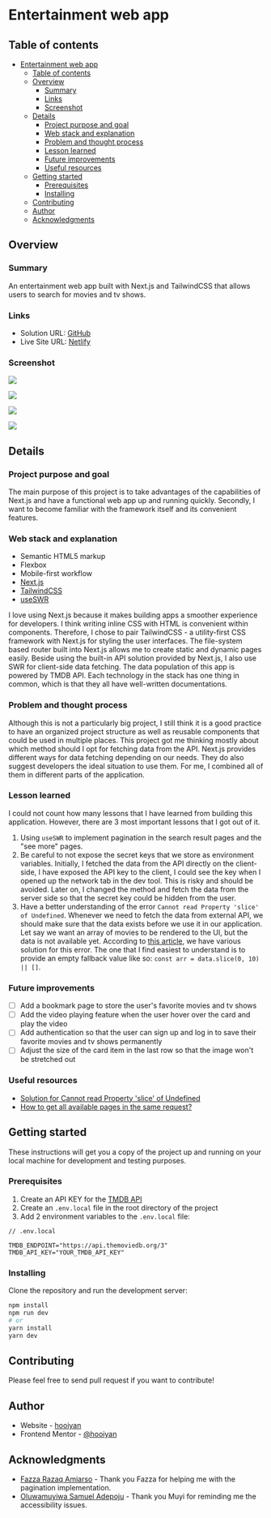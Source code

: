# Entertainment web app

## Table of contents

- [Entertainment web app](#entertainment-web-app)
  - [Table of contents](#table-of-contents)
  - [Overview](#overview)
    - [Summary](#summary)
    - [Links](#links)
    - [Screenshot](#screenshot)
  - [Details](#details)
    - [Project purpose and goal](#project-purpose-and-goal)
    - [Web stack and explanation](#web-stack-and-explanation)
    - [Problem and thought process](#problem-and-thought-process)
    - [Lesson learned](#lesson-learned)
    - [Future improvements](#future-improvements)
    - [Useful resources](#useful-resources)
  - [Getting started](#getting-started)
    - [Prerequisites](#prerequisites)
    - [Installing](#installing)
  - [Contributing](#contributing)
  - [Author](#author)
  - [Acknowledgments](#acknowledgments)

## Overview

### Summary

An entertainment web app built with Next.js and TailwindCSS that allows users to search for movies and tv shows.

### Links

- Solution URL: [GitHub](https://github.com/hooiyan/fem-entertainment-web-app)
- Live Site URL: [Netlify](https://hy-entertainment.netlify.app/)

### Screenshot

![](./assets/home.png)

![](./assets/movie-genre.png)

![](./assets/tv-genre.png)

![](./assets/search-result.png)

## Details

### Project purpose and goal

The main purpose of this project is to take advantages of the capabilities of Next.js and have a functional web app up and running quickly. Secondly, I want to become familiar with the framework itself and its convenient features.

### Web stack and explanation

- Semantic HTML5 markup
- Flexbox
- Mobile-first workflow
- [Next.js](https://nextjs.org/)
- [TailwindCSS](https://tailwindcss.com/)
- [useSWR](https://swr.vercel.app/)

I love using Next.js because it makes building apps a smoother experience for developers. I think writing inline CSS with HTML is convenient within components. Therefore, I chose to pair TailwindCSS - a utility-first CSS framework with Next.js for styling the user interfaces. The file-system based router built into Next.js allows me to create static and dynamic pages easily. Beside using the built-in API solution provided by Next.js, I also use SWR for client-side data fetching. The data population of this app is powered by TMDB API. Each technology in the stack has one thing in common, which is that they all have well-written documentations.

### Problem and thought process

Although this is not a particularly big project, I still think it is a good practice to have an organized project structure as well as reusable components that could be used in multiple places. This project got me thinking mostly about which method should I opt for fetching data from the API. Next.js provides different ways for data fetching depending on our needs. They do also suggest developers the ideal situation to use them. For me, I combined all of them in different parts of the application. 

### Lesson learned

I could not count how many lessons that I have learned from building this application. However, there are 3 most important lessons that I got out of it.

1. Using `useSWR` to implement pagination in the search result pages and the "see more" pages.
2. Be careful to not expose the secret keys that we store as environment variables. Initially, I fetched the data from the API directly on the client-side, I have exposed the API key to the client, I could see the key when I opened up the network tab in the dev tool. This is risky and should be avoided. Later on, I changed the method and fetch the data from the server side so that the secret key could be hidden from the user.
3. Have a better understanding of the error `Cannot read Property 'slice' of Undefined`. Whenever we need to fetch the data from external API, we should make sure that the data exists before we use it in our application. Let say we want an array of movies to be rendered to the UI, but the data is not available yet. According to [this article](https://bobbyhadz.com/blog/javascript-cannot-read-property-slice-of-undefined), we have various solution for this error. The one that I find easiest to understand is to provide an empty fallback value like so: `const arr = data.slice(0, 10) || []`.

### Future improvements

- [ ] Add a bookmark page to store the user's favorite movies and tv shows
- [ ] Add the video playing feature when the user hover over the card and play the video
- [ ] Add authentication so that the user can sign up and log in to save their favorite movies and tv shows permanently
- [ ] Adjust the size of the card item in the last row so that the image won't be stretched out

### Useful resources

- [Solution for Cannot read Property 'slice' of Undefined](https://bobbyhadz.com/blog/javascript-cannot-read-property-slice-of-undefined)
- [How to get all available pages in the same request?](https://www.themoviedb.org/talk/55aa2a76c3a3682d63002fb1?language=en)

## Getting started

These instructions will get you a copy of the project up and running on your local machine for development and testing purposes.

### Prerequisites

1. Create an API KEY for the [TMDB API](https://www.themoviedb.org/documentation/api)
2. Create an `.env.local` file in the root directory of the project
3. Add 2 environment variables to the `.env.local` file:
```env
// .env.local

TMDB_ENDPOINT="https://api.themoviedb.org/3"
TMDB_API_KEY="YOUR_TMDB_API_KEY"
```

### Installing

Clone the repository and run the development server:
```bash
npm install
npm run dev
# or
yarn install
yarn dev
```

## Contributing

Please feel free to send pull request if you want to contribute!

## Author

- Website - [hooiyan](https://hooiyan.com)
- Frontend Mentor - [@hooiyan](https://www.frontendmentor.io/profile/yourusername)

## Acknowledgments

- [Fazza Razaq Amiarso](https://www.frontendmentor.io/profile/fazzaamiarso) - Thank you Fazza for helping me with the pagination implementation.
- [Oluwamuyiwa Samuel Adepoju](https://www.frontendmentor.io/profile/codermuyi) - Thank you Muyi for reminding me the accessibility issues.
